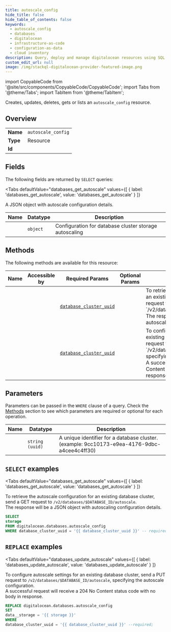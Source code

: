 ```yaml
--- 
title: autoscale_config
hide_title: false
hide_table_of_contents: false
keywords:
  - autoscale_config
  - databases
  - digitalocean
  - infrastructure-as-code
  - configuration-as-data
  - cloud inventory
description: Query, deploy and manage digitalocean resources using SQL
custom_edit_url: null
image: /img/stackql-digitalocean-provider-featured-image.png
---
```


import CopyableCode from '@site/src/components/CopyableCode/CopyableCode';
import Tabs from '@theme/Tabs';
import TabItem from '@theme/TabItem';

Creates, updates, deletes, gets or lists an <code>autoscale_config</code> resource.

## Overview
<table><tbody>
<tr><td><b>Name</b></td><td><code>autoscale_config</code></td></tr>
<tr><td><b>Type</b></td><td>Resource</td></tr>
<tr><td><b>Id</b></td><td><CopyableCode code="digitalocean.databases.autoscale_config" /></td></tr>
</tbody></table>

## Fields

The following fields are returned by `SELECT` queries:

<Tabs
    defaultValue="databases_get_autoscale"
    values={[
        { label: 'databases_get_autoscale', value: 'databases_get_autoscale' }
    ]}
>
<TabItem value="databases_get_autoscale">

A JSON object with autoscale configuration details.

<table>
<thead>
    <tr>
    <th>Name</th>
    <th>Datatype</th>
    <th>Description</th>
    </tr>
</thead>
<tbody>
<tr>
    <td><CopyableCode code="storage" /></td>
    <td><code>object</code></td>
    <td>Configuration for database cluster storage autoscaling</td>
</tr>
</tbody>
</table>
</TabItem>
</Tabs>

## Methods

The following methods are available for this resource:

<table>
<thead>
    <tr>
    <th>Name</th>
    <th>Accessible by</th>
    <th>Required Params</th>
    <th>Optional Params</th>
    <th>Description</th>
    </tr>
</thead>
<tbody>
<tr>
    <td><a href="#databases_get_autoscale"><CopyableCode code="databases_get_autoscale" /></a></td>
    <td><CopyableCode code="select" /></td>
    <td><a href="#parameter-database_cluster_uuid"><code>database_cluster_uuid</code></a></td>
    <td></td>
    <td>To retrieve the autoscale configuration for an existing database cluster, send a GET request to `/v2/databases/$DATABASE_ID/autoscale`.<br />The response will be a JSON object with autoscaling configuration details.</td>
</tr>
<tr>
    <td><a href="#databases_update_autoscale"><CopyableCode code="databases_update_autoscale" /></a></td>
    <td><CopyableCode code="replace" /></td>
    <td><a href="#parameter-database_cluster_uuid"><code>database_cluster_uuid</code></a></td>
    <td></td>
    <td>To configure autoscale settings for an existing database cluster, send a PUT request to `/v2/databases/$DATABASE_ID/autoscale`, specifying the autoscale configuration.<br />A successful request will receive a 204 No Content status code with no body in response.</td>
</tr>
</tbody>
</table>

## Parameters

Parameters can be passed in the `WHERE` clause of a query. Check the [Methods](#methods) section to see which parameters are required or optional for each operation.

<table>
<thead>
    <tr>
    <th>Name</th>
    <th>Datatype</th>
    <th>Description</th>
    </tr>
</thead>
<tbody>
<tr id="parameter-database_cluster_uuid">
    <td><CopyableCode code="database_cluster_uuid" /></td>
    <td><code>string (uuid)</code></td>
    <td>A unique identifier for a database cluster. (example: 9cc10173-e9ea-4176-9dbc-a4cee4c4ff30)</td>
</tr>
</tbody>
</table>

## `SELECT` examples

<Tabs
    defaultValue="databases_get_autoscale"
    values={[
        { label: 'databases_get_autoscale', value: 'databases_get_autoscale' }
    ]}
>
<TabItem value="databases_get_autoscale">

To retrieve the autoscale configuration for an existing database cluster, send a GET request to `/v2/databases/$DATABASE_ID/autoscale`.<br />The response will be a JSON object with autoscaling configuration details.

```sql
SELECT
storage
FROM digitalocean.databases.autoscale_config
WHERE database_cluster_uuid = '{{ database_cluster_uuid }}' -- required;
```
</TabItem>
</Tabs>


## `REPLACE` examples

<Tabs
    defaultValue="databases_update_autoscale"
    values={[
        { label: 'databases_update_autoscale', value: 'databases_update_autoscale' }
    ]}
>
<TabItem value="databases_update_autoscale">

To configure autoscale settings for an existing database cluster, send a PUT request to `/v2/databases/$DATABASE_ID/autoscale`, specifying the autoscale configuration.<br />A successful request will receive a 204 No Content status code with no body in response.

```sql
REPLACE digitalocean.databases.autoscale_config
SET 
data__storage = '{{ storage }}'
WHERE 
database_cluster_uuid = '{{ database_cluster_uuid }}' --required;
```
</TabItem>
</Tabs>
